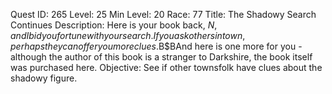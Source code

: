 Quest ID: 265
Level: 25
Min Level: 20
Race: 77
Title: The Shadowy Search Continues
Description: Here is your book back, $N, and I bid you fortune with your search.If you ask others in town, perhaps they can offer you more clues.$B$BAnd here is one more for you - although the author of this book is a stranger to Darkshire, the book itself was purchased here.
Objective: See if other townsfolk have clues about the shadowy figure.
